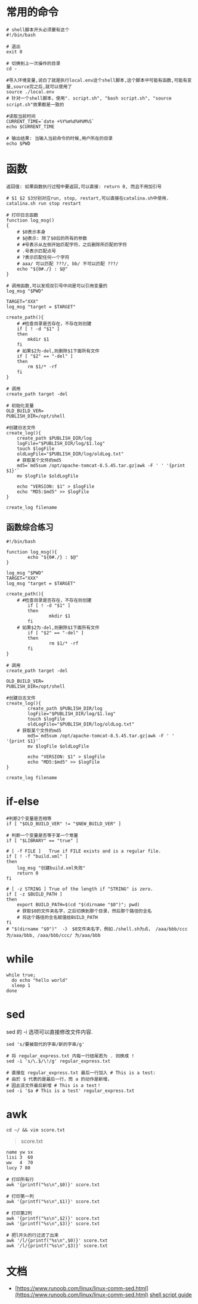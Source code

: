 # 常用的命令

```shell script
# shell脚本开头必须要有这个
#!/bin/bash

# 退出
exit 0

# 切换到上一次操作的目录
cd -

#导入环境变量,说白了就是执行local.env这个shell脚本,这个脚本中可能有函数,可能有变量,source完之后,就可以使用了
source ./local.env
# 针对一个shell脚本，使用". script.sh", "bash script.sh", "source script.sh"效果都是一致的

#读取当前时间
CURRENT_TIME=`date +%Y%m%d%H%M%S`
echo $CURRENT_TIME

# 输出结果: 当输入当前命令的时候,用户所在的目录
echo $PWD
```

# 函数

    返回值: 如果函数执行过程中要返回,可以直接: return 0, 而且不用加引号

```shell
# $1 $2 $3分别对应run, stop, restart,可以直接在catalina.sh中使用.
catalina.sh run stop restart
```

```shell script
# 打印日志函数
function log_msg()
{
	# $0表示本身
	# $@表示: 除了$0后的所有的参数
	# #号表示从左侧开始匹配字符，之后删除所匹配的字符
	# .号表示匹配点号
	# ?表示匹配任何一个字符
	# aaa/ 可以匹配 ???/, bb/ 不可以匹配 ???/
	echo "${0#./} : $@"
}

# 调用函数,可以发现双引号中间是可以引用变量的
log_msg "$PWD"

TARGET="XXX"
log_msg "target = $TARGET"
```

```shell script
create_path(){
    # #检查目录是否存在，不存在则创建
	if [ ! -d "$1" ]
	then
		mkdir $1
	fi
    # 如果$2为-del,则删除$1下面所有文件
	if [ "$2" == "-del" ]
	then
		rm $1/* -rf
	fi
}

# 调用
create_path target -del
```

```shell script
# 初始化变量
OLD_BUILD_VER=
PUBLISH_DIR=/opt/shell

#创建日志文件
create_log(){
	create_path $PUBLISH_DIR/log
	logFile="$PUBLISH_DIR/log/$1.log"
	touch $logFile
	oldLogFile="$PUBLISH_DIR/log/oldLog.txt"
    # 获取某个文件的md5
	md5=`md5sum /opt/apache-tomcat-8.5.45.tar.gz|awk -F ' ' '{print $1}'`
	mv $logFile $oldLogFile
	
	echo "VERSION: $1" > $logFile
	echo "MD5:$md5" >> $logFile
}

create_log filename
```

## 函数综合练习

```shell script
#!/bin/bash

function log_msg(){
        echo "${0#./} : $@"
}

log_msg "$PWD"
TARGET="XXX"
log_msg "target = $TARGET"

create_path(){
    # #检查目录是否存在，不存在则创建
        if [ ! -d "$1" ]
        then
                mkdir $1
        fi
    # 如果$2为-del,则删除$1下面所有文件
        if [ "$2" == "-del" ]
        then
                rm $1/* -rf
        fi
}

# 调用
create_path target -del
          
OLD_BUILD_VER=
PUBLISH_DIR=/opt/shell

#创建日志文件
create_log(){ 
        create_path $PUBLISH_DIR/log
        logFile="$PUBLISH_DIR/log/$1.log"
        touch $logFile
        oldLogFile="$PUBLISH_DIR/log/oldLog.txt"
    # 获取某个文件的md5
        md5=`md5sum /opt/apache-tomcat-8.5.45.tar.gz|awk -F ' ' '{print $1}'`
        mv $logFile $oldLogFile

        echo "VERSION: $1" > $logFile
        echo "MD5:$md5" >> $logFile
}

create_log filename
```

# if-else

```shell script
#判断2个变量是否相等
if [ "$OLD_BUILD_VER" != "$NEW_BUILD_VER" ]

# 判断一个变量是否等于某一个常量
if [ "$LIBRARY" == "true" ]
```

```shell script
# [ -f FILE ]	True if FILE exists and is a regular file.
if [ ! -f "build.xml" ]
then
    log_msg "创建build.xml失败"
    return 0
fi
```

```shell script
# [ -z STRING ]	True of the length if "STRING" is zero.
if [ -z $BUILD_PATH ]
then
	export BUILD_PATH=$(cd "$(dirname "$0")"; pwd) 
	# 获取$0的文件夹名字，之后切换到那个目录，然后那个路径的全名
	# 将这个路径的全名赋值给BUILD_PATH
fi
# "$(dirname "$0")"  -》 $0文件夹名字，例如./shell.sh为点， /aaa/bbb/ccc 为/aaa/bbb, /aaa/bbb/ccc/ 为/aaa/bbb
```

# while 

```shell script
while true; 
  do echo "hello world"
  sleep 1
done
```

# sed

sed 的 -i 选项可以直接修改文件内容.

```shell
sed 's/要被取代的字串/新的字串/g'

# 将 regular_express.txt 内每一行结尾若为 . 则换成 !
sed -i 's/\.$/\!/g' regular_express.txt

# 直接在 regular_express.txt 最后一行加入 # This is a test:
# 由於 $ 代表的是最后一行，而 a 的动作是新增，
# 因此该文件最后新增 # This is a test！
sed -i '$a # This is a test' regular_express.txt
```

# awk

```shell
cd ~/ && vim score.txt
```

>score.txt

```shell
name yw sx
lisi 3  60
ww   4  70
lucy 7 80
```

```shell
# 打印所有行
awk '{printf("%s\n",$0)}' score.txt

# 打印第一列
awk '{printf("%s\n",$1)}' score.txt

# 打印第2列
awk '{printf("%s\n",$2)}' score.txt
awk '{printf("%s\n",$3)}' score.txt

# 把l开头的行过滤了出来
awk '/l/{printf("%s\n",$0)}' score.txt
awk '/l/{printf("%s\n",$3)}' score.txt
```

# 文档

- [https://www.runoob.com/linux/linux-comm-sed.html](https://www.runoob.com/linux/linux-comm-sed.html)
[shell script guide](http://tldp.org/LDP/Bash-Beginners-Guide/html/sect_07_01.html)